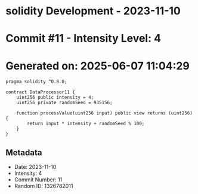 ﻿# solidity Development - 2023-11-10
# Commit #11 - Intensity Level: 4
# Generated on: 2025-06-07 11:04:29
```solidity
pragma solidity ^0.8.0;

contract DataProcessor11 {
    uint256 public intensity = 4;
    uint256 private randomSeed = 935156;

    function processValue(uint256 input) public view returns (uint256) {
        return input * intensity + randomSeed % 100;
    }
}
```
## Metadata
- Date: 2023-11-10
- Intensity: 4
- Commit Number: 11
- Random ID: 1326782011
